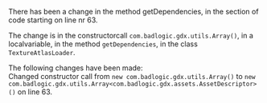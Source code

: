 There has been a change in the method getDependencies, in the section of code starting on line nr 63.
  
The change is in the constructorcall ```com.badlogic.gdx.utils.Array()```, in a localvariable, in the method ```getDependencies```, in the class ```TextureAtlasLoader```.
  
The following changes have been made:  
Changed constructor call from ```new com.badlogic.gdx.utils.Array()``` to ```new com.badlogic.gdx.utils.Array<com.badlogic.gdx.assets.AssetDescriptor>()``` on line 63.  
